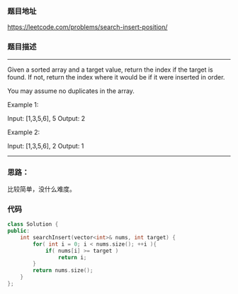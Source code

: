 ### 题目地址
https://leetcode.com/problems/search-insert-position/

### 题目描述

---

Given a sorted array and a target value, return the index if the target is found. If not, return the index where it would be if it were inserted in order.

You may assume no duplicates in the array.

Example 1:

Input: [1,3,5,6], 5
Output: 2

Example 2:

Input: [1,3,5,6], 2
Output: 1

---

### **思路：**

比较简单，没什么难度。

### **代码**

```c++
class Solution {
public:
    int searchInsert(vector<int>& nums, int target) {
        for( int i = 0; i < nums.size(); ++i ){
            if( nums[i] >= target )
                return i;
        }
        return nums.size();
    }
};
```
